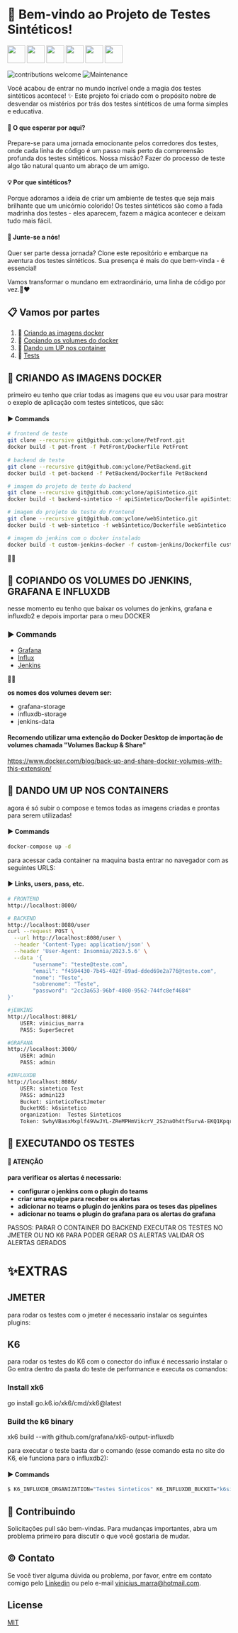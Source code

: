 # 🚀 Bem-vindo ao Projeto de Testes Sintéticos!

<img loading="" src="https://www.svgviewer.dev/static-svgs/34448/docker.svg" width="40" height="40"/>
<img loading="" src="https://www.svgrepo.com/show/184143/java.svg" width="40" height="40"/>
<img loading="" src="https://www.svgrepo.com/show/333604/spring-boot.svg" width="40" height="40"/>
<img loading="" src="https://www.svgrepo.com/download/353625/cucumber.svg" width="40" height="40"/>
<img loading="" src="https://www.svgrepo.com/show/373699/jenkins.svg" width="40" height="40"/>
<img loading="" src="https://www.svgrepo.com/show/448457/grafana.svg" width="40" height="40"/>

</n></n>


![contributions welcome](https://img.shields.io/badge/contributions-welcome-brightgreen.svg?style=flat) ![Maintenance](https://img.shields.io/badge/Maintained%3F-yes-green.svg)



Você acabou de entrar no mundo incrível onde a magia dos testes sintéticos acontece! ✨ Este projeto foi criado com o propósito nobre de desvendar os mistérios por trás dos testes sintéticos de uma forma simples e educativa.

#### 🧪 O que esperar por aqui?
Prepare-se para uma jornada emocionante pelos corredores dos testes, onde cada linha de código é um passo mais perto da compreensão profunda dos testes sintéticos. Nossa missão? Fazer do processo de teste algo tão natural quanto um abraço de um amigo.

#### 💡 Por que sintéticos?
Porque adoramos a ideia de criar um ambiente de testes que seja mais brilhante que um unicórnio colorido! Os testes sintéticos são como a fada madrinha dos testes - eles aparecem, fazem a mágica acontecer e deixam tudo mais fácil.

#### 🎉 Junte-se a nós!
Quer ser parte dessa jornada? Clone este repositório e embarque na aventura dos testes sintéticos. Sua presença é mais do que bem-vinda - é essencial!

Vamos transformar o mundano em extraordinário, uma linha de código por vez.🚀❤️




## 📋 Vamos por partes

1. 🐳 [Criando as imagens docker](#criando-as-imagens-docker)
2. 📅 [Copiando os volumes do docker](#copiando-volumes)
3. 🚀 [Dando um UP nos container](#dandoup-containers)
4. 🧪 [Tests](#tests)

</n>
</n>

## <a name="criando-as-imagens-docker">🐳 CRIANDO AS IMAGENS DOCKER</a>

primeiro eu tenho que criar todas as imagens que eu vou usar para mostrar o exeplo de aplicação com testes sinteticos, que são:

#### ▶️ Commands
```bash
# frontend de teste
git clone --recursive git@github.com:yclone/PetFront.git
docker build -t pet-front -f PetFront/Dockerfile PetFront
	
# backend de teste
git clone --recursive git@github.com:yclone/PetBackend.git
docker build -t pet-backend -f PetBackend/Dockerfile PetBackend

# imagem do projeto de teste do backend
git clone --recursive git@github.com:yclone/apiSintetico.git
docker build -t backend-sintetico -f apiSintetico/Dockerfile apiSintetico

# imagem do projeto de teste do Frontend
git clone --recursive git@github.com:yclone/webSintetico.git
docker build -t web-sintetico -f webSintetico/Dockerfile webSintetico

# imagem do jenkins com o docker instalado
docker build -t custom-jenkins-docker -f custom-jenkins/Dockerfile custom-jenkins

```
🚀🚀
</n>
</n>
## <a name="copiando-volumes">📅 COPIANDO OS VOLUMES DO JENKINS, GRAFANA E INFLUXDB </a>

nesse momento eu tenho que baixar os volumes do jenkins, grafana e influxdb2 e depois importar para o meu DOCKER

### ▶️ Commands

* [Grafana](https://drive.google.com/file/d/1SiQxVrVLUx7LflFvbiwStCKKiaq-J3BC/view?usp=drive_link) 
* [Influx](https://drive.google.com/file/d/1XbzbeLVHQ9ky2vzD5KxN-8781WHn6-F-/view?usp=drive_link) 
* [Jenkins](https://drive.google.com/file/d/1XLAzddXAj-428q-YE7Taa9JG2vrQGd7W/view?usp=drive_link) 

🚀🚀


<b> os nomes dos volumes devem ser: </b>
* grafana-storage
* influxdb-storage
* jenkins-data

#### Recomendo utilizar uma extenção do Docker Desktop de importação de volumes chamada "Volumes Backup & Share"
https://www.docker.com/blog/back-up-and-share-docker-volumes-with-this-extension/
</n>
</n>

## <a name="dandoup-containers">🚀 DANDO UM UP NOS CONTAINERS </a>

agora é só subir o compose e temos todas as imagens criadas e prontas para serem utilizadas!

#### ▶️ Commands
```bash
docker-compose up -d
```

para acessar cada container na maquina basta entrar no navegador com as seguintes URLS:

#### ▶️ Links, users, pass, etc.
```bash
# FRONTEND
http://localhost:8000/

# BACKEND
http://localhost:8080/user
curl --request POST \
  --url http://localhost:8080/user \
  --header 'Content-Type: application/json' \
  --header 'User-Agent: Insomnia/2023.5.6' \
  --data '{
		"username": "teste@teste.com",
		"email": "f4594430-7b45-402f-89ad-dded69e2a776@teste.com",
		"nome": "Teste",
		"sobrenome": "Teste",
		"password": "2cc3a653-96bf-4080-9562-744fc8ef4684"
}'

#jENKINS
http://localhost:8081/
    USER: vinicius_marra
    PASS: SuperSecret

#GRAFANA
http://localhost:3000/
    USER: admin
    PASS: admin

#INFLUXDB
http://localhost:8086/
    USER: sintetico Test
    PASS: admin123
    Bucket: sinteticoTestJmeter
    BucketK6: k6sintetico
    organization:  Testes Sinteticos
    Token: SwhyVBasxMxplf49VwJYL-ZReMPHmVikcrV_2S2naOh4tfSurvA-EKQ1KpqrVPHquurSbZHjNktfODjtGQM8Qg==
```

## <a name="tests">🧪 EXECUTANDO OS TESTES</a>

#### 📣 ATENÇÃO

<b>para verificar os alertas é necessario:
* configurar o jenkins com o plugin do teams
* criar uma equipe para receber os alertas
* adicionar no teams o plugin do jenkins para os teses das pipelines
* adicionar no teams o plugin do grafana para os alertas do grafana
</b>


PASSOS:
PARAR O CONTAINER DO BACKEND
EXECUTAR OS TESTES NO JMETER OU NO K6 PARA PODER GERAR OS ALERTAS
VALIDAR OS ALERTAS GERADOS


# ✨EXTRAS

## JMETER

para rodar os testes com o jmeter é necessario instalar os seguintes plugins:


## K6
para rodar os testes do K6 com o conector do influx é necessario instalar o Go
entra dentro da pasta do teste de performance e executa os comandos:
### Install xk6
go install go.k6.io/xk6/cmd/xk6@latest

### Build the k6 binary
xk6 build --with github.com/grafana/xk6-output-influxdb

para executar o teste basta dar o comando (esse comando esta no site do K6, ele funciona para o influxdb2):
#### ▶️ Commands
```bash
$ K6_INFLUXDB_ORGANIZATION="Testes Sinteticos" K6_INFLUXDB_BUCKET="k6sintetico" K6_INFLUXDB_TOKEN="SwhyVBasxMxplf49VwJYL-ZReMPHmVikcrV_2S2naOh4tfSurvA-EKQ1KpqrVPHquurSbZHjNktfODjtGQM8Qg==" K6_INFLUXDB_ADDR="http://localhost:8086" ./k6 run scenarios/Get-health.js -o xk6-influxdb
```

## 🤝 Contribuindo

Solicitações pull são bem-vindas. Para mudanças importantes, abra um problema primeiro
para discutir o que você gostaria de mudar.


## ©️ Contato
Se você tiver alguma dúvida ou problema, por favor, entre em contato comigo pelo [Linkedin](https://www.linkedin.com/in/vinicius-marra-santos-20b17949/) ou pelo e-mail vinicius_marra@hotmail.com.

## License

[MIT](https://github.com/yclone)